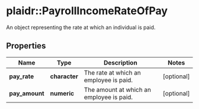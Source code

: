 # plaidr::PayrollIncomeRateOfPay

An object representing the rate at which an individual is paid.

## Properties
Name | Type | Description | Notes
------------ | ------------- | ------------- | -------------
**pay_rate** | **character** | The rate at which an employee is paid. | [optional] 
**pay_amount** | **numeric** | The amount at which an employee is paid. | [optional] 


